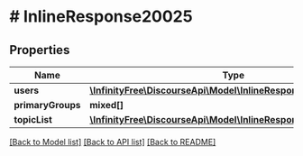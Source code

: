 # # InlineResponse20025

## Properties

Name | Type | Description | Notes
------------ | ------------- | ------------- | -------------
**users** | [**\InfinityFree\DiscourseApi\Model\InlineResponse20025Users[]**](InlineResponse20025Users.md) |  | [optional]
**primaryGroups** | **mixed[]** |  | [optional]
**topicList** | [**\InfinityFree\DiscourseApi\Model\InlineResponse20025TopicList**](InlineResponse20025TopicList.md) |  | [optional]

[[Back to Model list]](../../README.md#models) [[Back to API list]](../../README.md#endpoints) [[Back to README]](../../README.md)
